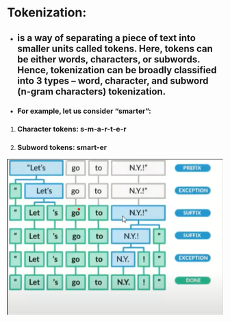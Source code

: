 # Tokenization: 
 - ## is a way of separating a piece of text into smaller units called tokens. Here, tokens can be either words, characters, or subwords. Hence, tokenization can be broadly classified into 3 types – word, character, and subword (n-gram characters) tokenization.

- ### For example, let us consider “smarter”:
1. ### Character tokens: s-m-a-r-t-e-r
2. ### Subword tokens: smart-er

![1](images/1.png)